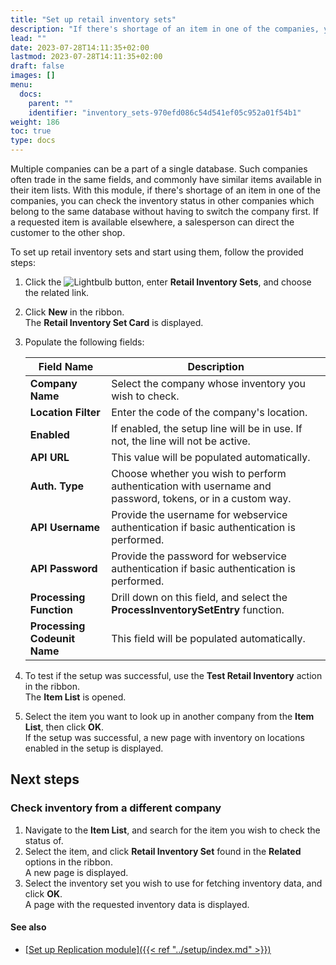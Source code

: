 ```yaml
---
title: "Set up retail inventory sets"
description: "If there's shortage of an item in one of the companies, you can check the inventory status in other companies which belong to the same database without having to switch the company first."
lead: ""
date: 2023-07-28T14:11:35+02:00
lastmod: 2023-07-28T14:11:35+02:00
draft: false
images: []
menu:
  docs:
    parent: ""
    identifier: "inventory_sets-970efd086c54d541ef05c952a01f54b1"
weight: 186
toc: true
type: docs
---
```


Multiple companies can be a part of a single database. Such companies often trade in the same fields, and commonly have similar items available in their item lists. With this module, if there's shortage of an item in one of the companies, you can check the inventory status in other companies which belong to the same database without having to switch the company first. If a requested item is available elsewhere, a salesperson can direct the customer to the other shop.

To set up retail inventory sets and start using them, follow the provided steps:

1. Click the ![Lightbulb](Lightbulb_icon.PNG) button, enter **Retail Inventory Sets**, and choose the related link.           
2. Click **New** in the ribbon.     
   The **Retail Inventory Set Card** is displayed.
3. Populate the following fields:    

   | Field Name      | Description |
   | ----------- | ----------- |
   | **Company Name** | Select the company whose inventory you wish to check. |
   | **Location Filter** | Enter the code of the company's location. |
   | **Enabled** | If enabled, the setup line will be in use. If not, the line will not be active. |
   | **API URL** | This value will be populated automatically. | 
   | **Auth. Type** | Choose whether you wish to perform authentication with username and password, tokens, or in a custom way. |
   | **API Username** | Provide the username for webservice authentication if basic authentication is performed. |
   | **API Password** | Provide the password for webservice authentication if basic authentication is performed. |
   | **Processing Function** | Drill down on this field, and select the **ProcessInventorySetEntry** function. |
   | **Processing Codeunit Name** | This field will be populated automatically.  |

4. To test if the setup was successful, use the **Test Retail Inventory** action in the ribbon.     
   The **Item List** is opened.
5. Select the item you want to look up in another company from the **Item List**, then click **OK**.     
   If the setup was successful, a new page with inventory on locations enabled in the setup is displayed.   

## Next steps

### Check inventory from a different company

1. Navigate to the **Item List**, and search for the item you wish to check the status of. 
2. Select the item, and click **Retail Inventory Set** found in the **Related** options in the ribbon.     
   A new page is displayed.
3. Select the inventory set you wish to use for fetching inventory data, and click **OK**.     
      A page with the requested inventory data is displayed. 

#### See also

- [<ins>Set up Replication module<ins>]({{< ref "../setup/index.md" >}})